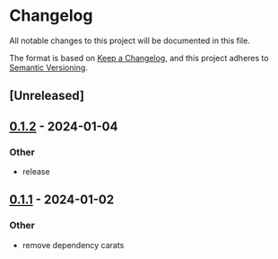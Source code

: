 # Changelog
All notable changes to this project will be documented in this file.

The format is based on [Keep a Changelog](https://keepachangelog.com/en/1.0.0/),
and this project adheres to [Semantic Versioning](https://semver.org/spec/v2.0.0.html).

## [Unreleased]

## [0.1.2](https://github.com/trillium-rs/trillium/compare/trillium-redirect-v0.1.1...trillium-redirect-v0.1.2) - 2024-01-04

### Other
- release

## [0.1.1](https://github.com/trillium-rs/trillium/compare/trillium-redirect-v0.1.0...trillium-redirect-v0.1.1) - 2024-01-02

### Other
- remove dependency carats
